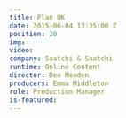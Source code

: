 ```yaml
---
title: Plan UK
date: 2015-06-04 13:35:00 Z
position: 20
img: 
video: 
company: Saatchi & Saatchi
runtime: Online Content
director: Dee Meaden
producers: Emma Middleton
role: Production Manager
is-featured: 
---
```



